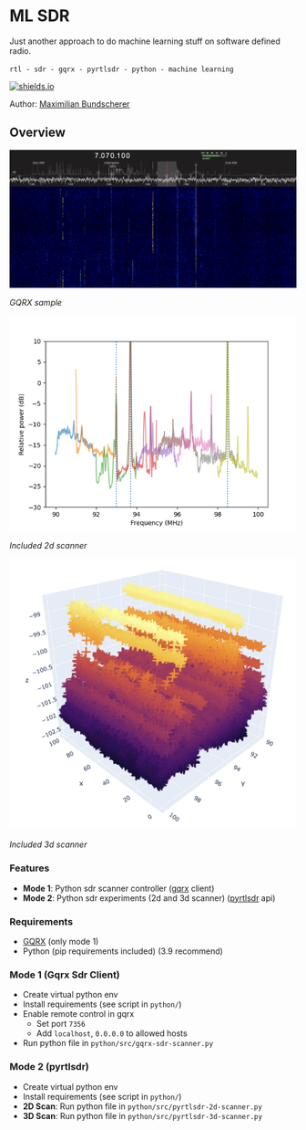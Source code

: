# ML SDR

Just another approach to do machine learning stuff on software defined radio.

``rtl - sdr - gqrx - pyrtlsdr - python - machine learning``

[![shields.io](https://img.shields.io/badge/license-Apache2-blue.svg)](http://www.apache.org/licenses/LICENSE-2.0.txt)

Author: [Maximilian Bundscherer](https://bundscherer-online.de)

## Overview

![](./doc-img/sdr.png)

*GQRX sample*

![](./doc-img/pyrtlsdr-2d.png)

*Included 2d scanner*

![](./doc-img/pyrtlsdr-3d.png)

*Included 3d scanner*

### Features

- **Mode 1**: Python sdr scanner controller ([gqrx](https://gqrx.dk/) client)
- **Mode 2**: Python sdr experiments (2d and 3d scanner) ([pyrtlsdr](https://pyrtlsdr.readthedocs.io/en/latest/) api)

### Requirements

- [GQRX](https://gqrx.dk/) (only mode 1)
- Python (pip requirements included) (3.9 recommend)

### Mode 1 (Gqrx Sdr Client)

- Create virtual python env
- Install requirements (see script in ``python/``)
- Enable remote control in gqrx
    - Set port ``7356``
    - Add ``localhost``, ``0.0.0.0`` to allowed hosts
- Run python file in ``python/src/gqrx-sdr-scanner.py``

### Mode 2 (pyrtlsdr)

- Create virtual python env
- Install requirements (see script in ``python/``)
- **2D Scan**: Run python file in ``python/src/pyrtlsdr-2d-scanner.py``
- **3D Scan**: Run python file in ``python/src/pyrtlsdr-3d-scanner.py``
